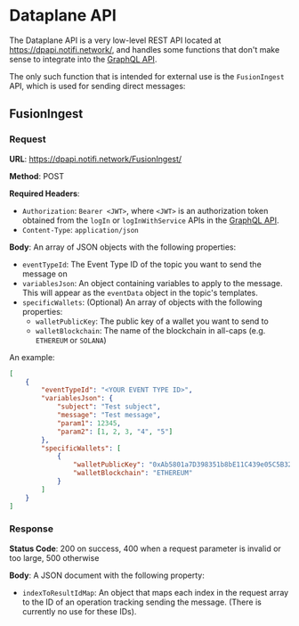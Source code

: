 # Dataplane API

The Dataplane API is a very low-level REST API located at https://dpapi.notifi.network/,
and handles some functions that don't make sense to integrate into the 
[GraphQL API](../../alert-subscribe/graphql-api/).

The only such function that is intended for external use is the `FusionIngest` API,
which is used for sending direct messages:

## FusionIngest

### Request

**URL**: https://dpapi.notifi.network/FusionIngest/

**Method**: POST

**Required Headers**:

- `Authorization`: `Bearer <JWT>`, where `<JWT>` is an authorization token obtained
  from the `logIn` or `logInWithService` APIs in the [GraphQL API](../../alert-subscribe/graphql-api/).
- `Content-Type`: `application/json`

**Body**: An array of JSON objects with the following properties:

- `eventTypeId`: The Event Type ID of the topic you want to send the message on
- `variablesJson`: An object containing variables to apply to the message. This will
  appear as the `eventData` object in the topic's templates.
- `specificWallets`: (Optional) An array of objects with the following properties:
  - `walletPublicKey`: The public key of a wallet you want to send to
  - `walletBlockchain`: The name of the blockchain in all-caps (e.g. `ETHEREUM` or `SOLANA`)

An example:
```json
[
    {
        "eventTypeId": "<YOUR EVENT TYPE ID>",
        "variablesJson": {
            "subject": "Test subject",
            "message": "Test message",
            "param1": 12345,
            "param2": [1, 2, 3, "4", "5"]
        },
        "specificWallets": [
            {
                "walletPublicKey": "0xAb5801a7D398351b8bE11C439e05C5B3259aeC9B",
                "walletBlockchain": "ETHEREUM"
            }
        ]
    }
]
```

### Response

**Status Code**: 200 on success, 400 when a request parameter is invalid or too large, 500 otherwise

**Body**: A JSON document with the following property:

- `indexToResultIdMap`: An object that maps each index in the request array
  to the ID of an operation tracking sending the message. (There is currently
  no use for these IDs).